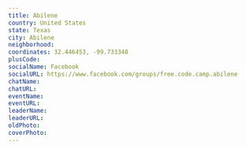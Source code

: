 ```yaml
---
title: Abilene
country: United States
state: Texas
city: Abilene
neighborhood: 
coordinates: 32.446453, -99.733348
plusCode:
socialName: Facebook
socialURL: https://www.facebook.com/groups/free.code.camp.abilene
chatName:
chatURL:
eventName:
eventURL:
leaderName:
leaderURL:
oldPhoto: 
coverPhoto:
---
```

